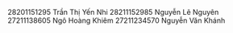 28201151295	Trần Thị Yến Nhi 
28211152985	Nguyễn Lê Nguyên
27211138605	Ngô Hoàng Khiêm
27211234570	Nguyễn Văn Khánh
